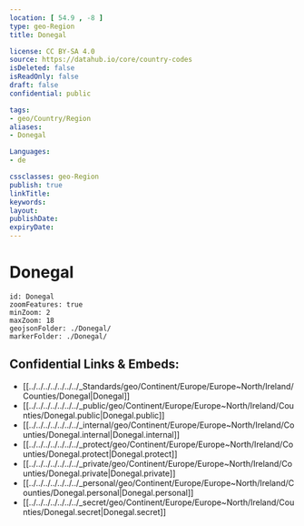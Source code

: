 ```yaml
---
location: [ 54.9 , -8 ] 
type: geo-Region
title: Donegal

license: CC BY-SA 4.0
source: https://datahub.io/core/country-codes
isDeleted: false
isReadOnly: false
draft: false
confidential: public

tags:
- geo/Country/Region
aliases:
- Donegal

Languages:
- de

cssclasses: geo-Region
publish: true
linkTitle: 
keywords: 
layout: 
publishDate: 
expiryDate: 
---
```


# Donegal

```leaflet
id: Donegal
zoomFeatures: true 
minZoom: 2 
maxZoom: 18
geojsonFolder: ./Donegal/
markerFolder: ./Donegal/
```


## Confidential Links & Embeds: 
- [[../../../../../../../_Standards/geo/Continent/Europe/Europe~North/Ireland/Counties/Donegal|Donegal]] 
- [[../../../../../../../_public/geo/Continent/Europe/Europe~North/Ireland/Counties/Donegal.public|Donegal.public]] 
- [[../../../../../../../_internal/geo/Continent/Europe/Europe~North/Ireland/Counties/Donegal.internal|Donegal.internal]] 
- [[../../../../../../../_protect/geo/Continent/Europe/Europe~North/Ireland/Counties/Donegal.protect|Donegal.protect]] 
- [[../../../../../../../_private/geo/Continent/Europe/Europe~North/Ireland/Counties/Donegal.private|Donegal.private]] 
- [[../../../../../../../_personal/geo/Continent/Europe/Europe~North/Ireland/Counties/Donegal.personal|Donegal.personal]] 
- [[../../../../../../../_secret/geo/Continent/Europe/Europe~North/Ireland/Counties/Donegal.secret|Donegal.secret]] 

